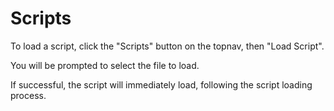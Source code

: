 # Scripts

To load a script, click the "Scripts" button on the topnav, then "Load Script".

You will be prompted to select the file to load.

If successful, the script will immediately load, following the script loading process.